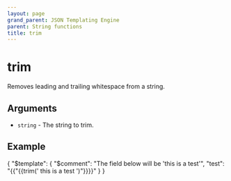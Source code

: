 ```yaml
---
layout: page
grand_parent: JSON Templating Engine
parent: String functions
title: trim
---
```


# trim

Removes leading and trailing whitespace from a string.
## Arguments

- `string` - The string to trim.

## Example

{
  "$template": {
    "$comment": "The field below will be 'this is a test'",
    "test": "{{"{{trim('  this is a test  ')"}}}}"
  }
}
